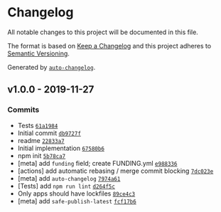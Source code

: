 # Changelog

All notable changes to this project will be documented in this file.

The format is based on [Keep a Changelog](https://keepachangelog.com/en/1.0.0/)
and this project adheres to [Semantic Versioning](https://semver.org/spec/v2.0.0.html).

Generated by [`auto-changelog`](https://github.com/CookPete/auto-changelog).

## v1.0.0 - 2019-11-27

### Commits

- Tests [`61a1984`](https://github.com/ljharb/iterate-value/commit/61a1984022f6e4d3f2d405870758a47b1212d740)
- Initial commit [`db9727f`](https://github.com/ljharb/iterate-value/commit/db9727f73d29872f4bbeb639723d31e687b5a6ca)
- readme [`22833a7`](https://github.com/ljharb/iterate-value/commit/22833a765b5cf6a37e36220bf5d26c9829d23490)
- Initial implementation [`67580b6`](https://github.com/ljharb/iterate-value/commit/67580b65787888ceb7983eaf72870fb46346c9ec)
- npm init [`5b78ca7`](https://github.com/ljharb/iterate-value/commit/5b78ca7c283457ab58eecc4ca8653155d785ed1b)
- [meta] add `funding` field; create FUNDING.yml [`e988336`](https://github.com/ljharb/iterate-value/commit/e988336509ed6dad0393f83ee060308afa4f995c)
- [actions] add automatic rebasing / merge commit blocking [`7dc023e`](https://github.com/ljharb/iterate-value/commit/7dc023e46962c196ed83df91ea8a1aa931d2f2d6)
- [meta] add `auto-changelog` [`7974a61`](https://github.com/ljharb/iterate-value/commit/7974a619eeebd4183579e7cff00791b84a420fa4)
- [Tests] add `npm run lint` [`d264f5c`](https://github.com/ljharb/iterate-value/commit/d264f5c5b43abccc5ec0611fc3c2dae45adbf408)
- Only apps should have lockfiles [`89ce4c3`](https://github.com/ljharb/iterate-value/commit/89ce4c31835b6e3bf83b12f18db962d864c5801b)
- [meta] add `safe-publish-latest` [`fcf17b6`](https://github.com/ljharb/iterate-value/commit/fcf17b695e1b2a84eff929c4ad30b3756e69d0e4)
